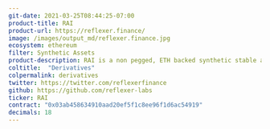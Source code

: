 ```yaml
---
git-date: 2021-03-25T08:44:25-07:00
product-title: RAI
product-url: https://reflexer.finance/
image: /images/output_md/reflexer.finance.jpg
ecosystem: ethereum
filter: Synthetic Assets
product-description: RAI is a non pegged, ETH backed synthetic stable asset. It is useful as more "stable" collateral for other DeFi protocols (compared to ETH or BTC) or as a stable asset with an embedded interest rate.
coltitle:  "Derivatives"
colpermalink: derivatives
twitter: https://twitter.com/reflexerfinance
github: https://github.com/reflexer-labs
ticker: RAI
contract: "0x03ab458634910aad20ef5f1c8ee96f1d6ac54919"
decimals: 18
---
```


